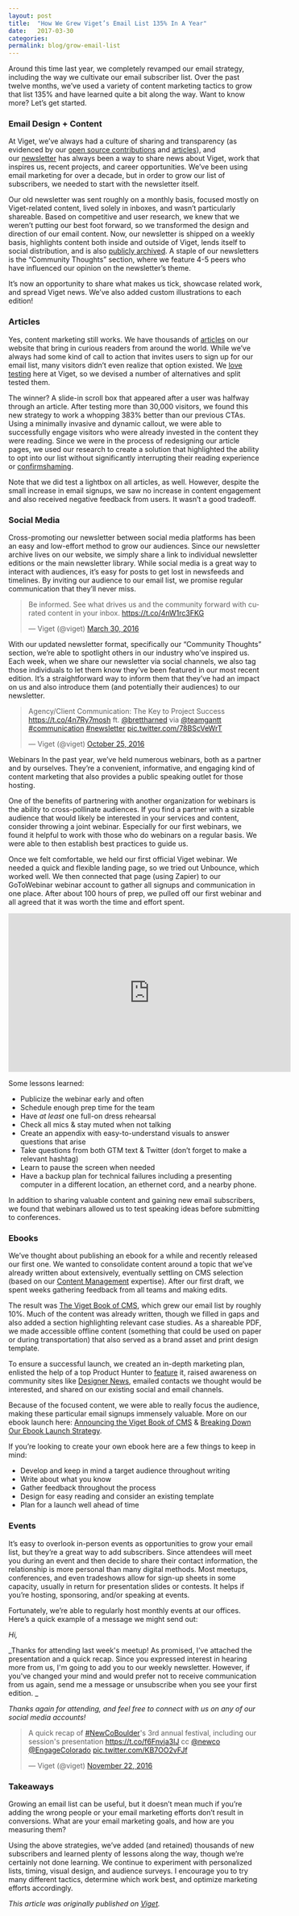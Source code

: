 ```yaml
---
layout: post
title:  "How We Grew Viget’s Email List 135% In A Year"
date:   2017-03-30
categories:
permalink: blog/grow-email-list
---
```


Around this time last year, we completely revamped our email strategy, including the way we cultivate our email subscriber list. Over the past twelve months, we’ve used a variety of content marketing tactics to grow that list 135% and have learned quite a bit along the way. Want to know more? Let’s get started.

### Email Design + Content

At Viget, we’ve always had a culture of sharing and transparency (as evidenced by our [open source contributions](http://code.viget.com/) and [articles](https://www.viget.com/articles)), and our [newsletter](https://www.viget.com/newsletter) has always been a way to share news about Viget, work that inspires us, recent projects, and career opportunities. We’ve been using email marketing for over a decade, but in order to grow our list of subscribers, we needed to start with the newsletter itself.

Our old newsletter was sent roughly on a monthly basis, focused mostly on Viget-related content, lived solely in inboxes, and wasn’t particularly shareable. Based on competitive and user research, we knew that we weren’t putting our best foot forward, so we transformed the design and direction of our email content. Now, our newsletter is shipped on a weekly basis, highlights content both inside and outside of Viget, lends itself to social distribution, and is also [publicly archived](https://www.viget.com/newsletter). A staple of our newsletters is the “Community Thoughts” section, where we feature 4-5 peers who have influenced our opinion on the newsletter’s theme.

It’s now an opportunity to share what makes us tick, showcase related work, and spread Viget news. We’ve also added custom illustrations to each edition!

### Articles

Yes, content marketing still works. We have thousands of [articles](https://www.viget.com/articles) on our website that bring in curious readers from around the world. While we’ve always had some kind of call to action that invites users to sign up for our email list, many visitors didn’t even realize that option existed. We [love testing](https://www.viget.com/services/analytics/)[](https://www.viget.com/services/research-testing) here at Viget, so we devised a number of alternatives and split tested them.

The winner? A slide-in scroll box that appeared after a user was halfway through an article. After testing more than 30,000 visitors, we found this new strategy to work a whopping 383% better than our previous CTAs. Using a minimally invasive and dynamic callout, we were able to successfully engage visitors who were already invested in the content they were reading. Since we were in the process of redesigning our article pages, we used our research to create a solution that highlighted the ability to opt into our list without significantly interrupting their reading experience or [confirmshaming](https://www.viget.com/articles/shame-the-confirmshamers).

Note that we did test a lightbox on all articles, as well. However, despite the small increase in email signups, we saw no increase in content engagement and also received negative feedback from users. It wasn’t a good tradeoff.

### Social Media

Cross-promoting our newsletter between social media platforms has been an easy and low-effort method to grow our audiences. Since our newsletter archive lives on our website, we simply share a link to individual newsletter editions or the main newsletter library. While social media is a great way to interact with audiences, it’s easy for posts to get lost in newsfeeds and timelines. By inviting our audience to our email list, we promise regular communication that they’ll never miss.

<blockquote class="twitter-tweet" data-lang="en"><p lang="en" dir="ltr">Be informed. See what drives us and the community forward with curated content in your inbox. <a href="https://t.co/4nW1rc3FKG">https://t.co/4nW1rc3FKG</a></p>&mdash; Viget (@viget) <a href="https://twitter.com/viget/status/715281470672207872?ref_src=twsrc%5Etfw">March 30, 2016</a></blockquote>
<script async src="https://platform.twitter.com/widgets.js" charset="utf-8"></script>


With our updated newsletter format, specifically our “Community Thoughts” section, we’re able to spotlight others in our industry who’ve inspired us. Each week, when we share our newsletter via social channels, we also tag those individuals to let them know they’ve been featured in our most recent edition. It’s a straightforward way to inform them that they’ve had an impact on us and also introduce them (and potentially their audiences) to our newsletter.

<blockquote class="twitter-tweet" data-lang="en"><p lang="en" dir="ltr">Agency/Client Communication: The Key to Project Success <a href="https://t.co/4n7Ry7mosh">https://t.co/4n7Ry7mosh</a> ft. <a href="https://twitter.com/brettharned?ref_src=twsrc%5Etfw">@brettharned</a> via <a href="https://twitter.com/teamgantt?ref_src=twsrc%5Etfw">@teamgantt</a> <a href="https://twitter.com/hashtag/communication?src=hash&amp;ref_src=twsrc%5Etfw">#communication</a> <a href="https://twitter.com/hashtag/newsletter?src=hash&amp;ref_src=twsrc%5Etfw">#newsletter</a> <a href="https://t.co/78BScVeWrT">pic.twitter.com/78BScVeWrT</a></p>&mdash; Viget (@viget) <a href="https://twitter.com/viget/status/791010264925732864?ref_src=twsrc%5Etfw">October 25, 2016</a></blockquote>
<script async src="https://platform.twitter.com/widgets.js" charset="utf-8"></script>

Webinars
In the past year, we’ve held numerous webinars, both as a partner and by ourselves. They’re a convenient, informative, and engaging kind of content marketing that also provides a public speaking outlet for those hosting.

One of the benefits of partnering with another organization for webinars is the ability to cross-pollinate audiences. If you find a partner with a sizable audience that would likely be interested in your services and content, consider throwing a joint webinar. Especially for our first webinars, we found it helpful to work with those who do webinars on a regular basis. We were able to then establish best practices to guide us.

Once we felt comfortable, we held our first official Viget webinar. We needed a quick and flexible landing page, so we tried out Unbounce, which worked well. We then connected that page (using Zapier) to our GoToWebinar webinar account to gather all signups and communication in one place. After about 100 hours of prep, we pulled off our first webinar and all agreed that it was worth the time and effort spent.

<iframe width="560" height="315" src="https://www.youtube.com/embed/F1rqnuS5P_g?rel=0" frameborder="0" allow="autoplay; encrypted-media" allowfullscreen></iframe>

Some lessons learned:

- Publicize the webinar early and often
- Schedule enough prep time for the team
- Have _at least_ one full-on dress rehearsal
- Check all mics & stay muted when not talking
- Create an appendix with easy-to-understand visuals to answer questions that arise
- Take questions from both GTM text & Twitter (don’t forget to make a relevant hashtag)
- Learn to pause the screen when needed
- Have a backup plan for technical failures including a presenting computer in a different location, an ethernet cord, and a nearby phone.

In addition to sharing valuable content and gaining new email subscribers, we found that webinars allowed us to test speaking ideas before submitting to conferences.

### Ebooks

We’ve thought about publishing an ebook for a while and recently released our first one. We wanted to consolidate content around a topic that we’ve already written about extensively, eventually settling on CMS selection (based on our [Content Management](https://www.viget.com/services/content-management) expertise). After our first draft, we spent weeks gathering feedback from all teams and making edits.

The result was [The Viget Book of CMS](https://www.viget.com/the-viget-book-of-cms), which grew our email list by roughly 10%. Much of the content was already written, though we filled in gaps and also added a section highlighting relevant case studies. As a shareable PDF, we made accessible offline content (something that could be used on paper or during transportation) that also served as a brand asset and print design template.

To ensure a successful launch, we created an in-depth marketing plan, enlisted the help of a top Product Hunter to [feature](https://www.producthunt.com/posts/the-book-of-cms) it, raised awareness on community sites like [Designer News](https://www.designernews.co/stories/79750-the-viget-book-of-cms), emailed contacts we thought would be interested, and shared on our existing social and email channels.

Because of the focused content, we were able to really focus the audience, making these particular email signups immensely valuable. More on our ebook launch here: [Announcing the Viget Book of CMS](https://www.viget.com/articles/announcing-the-viget-book-of-cms) & [Breaking Down Our Ebook Launch Strategy](https://www.viget.com/articles/breaking-down-our-ebook-launch-strategy#comment-3222500587).

If you’re looking to create your own ebook here are a few things to keep in mind:

- Develop and keep in mind a target audience throughout writing
- Write about what you know
- Gather feedback throughout the process
- Design for easy reading and consider an existing template
- Plan for a launch well ahead of time

### Events

It’s easy to overlook in-person events as opportunities to grow your email list, but they’re a great way to add subscribers. Since attendees will meet you during an event and then decide to share their contact information, the relationship is more personal than many digital methods. Most meetups, conferences, and even tradeshows allow for sign-up sheets in some capacity, usually in return for presentation slides or contests. It helps if you’re hosting, sponsoring, and/or speaking at events.

Fortunately, we’re able to regularly host monthly events at our offices. Here’s a quick example of a message we might send out:

_Hi,_

_Thanks for attending last week's meetup! As promised, I’ve attached the presentation and a quick recap. Since you expressed interest in hearing more from us, I'm going to add you to our weekly newsletter. However, if you've changed your mind and would prefer not to receive communication from us again, send me a message or unsubscribe when you see your first edition. _

_Thanks again for attending, and feel free to connect with us on any of our social media accounts!_

<blockquote class="twitter-tweet" data-lang="en"><p lang="en" dir="ltr">A quick recap of <a href="https://twitter.com/hashtag/NewCoBoulder?src=hash&amp;ref_src=twsrc%5Etfw">#NewCoBoulder</a>&#39;s 3rd annual festival, including our session&#39;s presentation <a href="https://t.co/f6Fnvja3lJ">https://t.co/f6Fnvja3lJ</a> cc <a href="https://twitter.com/NewCo?ref_src=twsrc%5Etfw">@newco</a> <a href="https://twitter.com/EngageColorado?ref_src=twsrc%5Etfw">@EngageColorado</a> <a href="https://t.co/KB7OO2vFJf">pic.twitter.com/KB7OO2vFJf</a></p>&mdash; Viget (@viget) <a href="https://twitter.com/viget/status/801116620554838016?ref_src=twsrc%5Etfw">November 22, 2016</a></blockquote>
<script async src="https://platform.twitter.com/widgets.js" charset="utf-8"></script>


### Takeaways

Growing an email list can be useful, but it doesn’t mean much if you’re adding the wrong people or your email marketing efforts don’t result in conversions. What are your email marketing goals, and how are you measuring them?

Using the above strategies, we’ve added (and retained) thousands of new subscribers and learned plenty of lessons along the way, though we’re certainly not done learning. We continue to experiment with personalized lists, timing, visual design, and audience surveys. I encourage you to try many different tactics, determine which work best, and optimize marketing efforts accordingly.


_This article was originally published on [Viget](https://www.viget.com/articles/how-we-grew-vigets-email-list-135-in-a-year/)._
